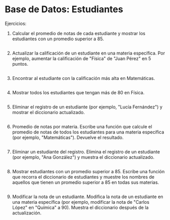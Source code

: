 # Base de Datos: Estudiantes
Ejercicios:
1. Calcular el promedio de notas de cada estudiante y mostrar los estudiantes con un promedio superior a 85.
``` python

```


2. Actualizar la calificación de un estudiante en una materia específica. Por ejemplo, aumentar la calificación de "Física" de "Juan Pérez" en 5 puntos.
``` python

```


3. Encontrar al estudiante con la calificación más alta en Matemáticas.
``` python

```


4. Mostrar todos los estudiantes que tengan más de 80 en Física.
``` python

```


5. Eliminar el registro de un estudiante (por ejemplo, "Lucía Fernández") y mostrar el diccionario actualizado.
``` python

```


6. Promedio de notas por materia.
Escribe una función que calcule el promedio de notas de todos los estudiantes para una materia específica (por ejemplo, "Matemáticas"). Devuelve el resultado.
``` python

```


7. Eliminar un estudiante del registro.
Elimina el registro de un estudiante (por ejemplo, "Ana González") y muestra el diccionario actualizado.
``` python

```


8. Mostrar estudiantes con un promedio superior a 85.
Escribe una función que recorra el diccionario de estudiantes y muestre los nombres de aquellos que tienen un promedio superior a 85 en todas sus materias.
``` python

```


9. Modificar la nota de un estudiante.
Modifica la nota de un estudiante en una materia específica (por ejemplo, modificar la nota de "Carlos López" en "Química" a 90). Muestra el diccionario después de la actualización.
``` python

```

